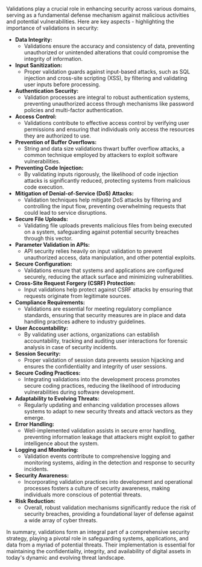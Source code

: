 Validations play a crucial role in enhancing security across various domains, serving as a fundamental defense mechanism against malicious activities and potential vulnerabilities. Here are key aspects - highlighting the importance of validations in security:

- **Data Integrity:** 
    - Validations ensure the accuracy and consistency of data, preventing unauthorized or unintended alterations that could compromise the integrity of information.
- **Input Sanitization:** 
    - Proper validation guards against input-based attacks, such as SQL injection and cross-site scripting (XSS), by filtering and validating user inputs before processing.
- **Authentication Security:** 
    - Validation processes are integral to robust authentication systems, preventing unauthorized access through mechanisms like password policies and multi-factor authentication.
- **Access Control:** 
    - Validations contribute to effective access control by verifying user permissions and ensuring that individuals only access the resources they are authorized to use.
- **Prevention of Buffer Overflows:** 
    - String and data size validations thwart buffer overflow attacks, a common technique employed by attackers to exploit software vulnerabilities.
- **Preventing Code Injection:**
    - By validating inputs rigorously, the likelihood of code injection attacks is significantly reduced, protecting systems from malicious code execution.
- **Mitigation of Denial-of-Service (DoS) Attacks:**
    - Validation techniques help mitigate DoS attacks by filtering and controlling the input flow, preventing overwhelming requests that could lead to service disruptions.
- **Secure File Uploads:**
    - Validating file uploads prevents malicious files from being executed on a system, safeguarding against potential security breaches through this vector.
- **Parameter Validation in APIs:**
    - API security relies heavily on input validation to prevent unauthorized access, data manipulation, and other potential exploits.
- **Secure Configuration:**
    - Validations ensure that systems and applications are configured securely, reducing the attack surface and minimizing vulnerabilities.
- **Cross-Site Request Forgery (CSRF) Protection:**
    - Input validations help protect against CSRF attacks by ensuring that requests originate from legitimate sources.
- **Compliance Requirements:**
    - Validations are essential for meeting regulatory compliance standards, ensuring that security measures are in place and data handling practices adhere to industry guidelines.
- **User Accountability:**
    - By validating user actions, organizations can establish accountability, tracking and auditing user interactions for forensic analysis in case of security incidents.
- **Session Security:**
    - Proper validation of session data prevents session hijacking and ensures the confidentiality and integrity of user sessions.
- **Secure Coding Practices:**
    - Integrating validations into the development process promotes secure coding practices, reducing the likelihood of introducing vulnerabilities during software development.
- **Adaptability to Evolving Threats:**
    - Regularly updating and enhancing validation processes allows systems to adapt to new security threats and attack vectors as they emerge.
- **Error Handling:**
    - Well-implemented validation assists in secure error handling, preventing information leakage that attackers might exploit to gather intelligence about the system.
- **Logging and Monitoring:**
    - Validation events contribute to comprehensive logging and monitoring systems, aiding in the detection and response to security incidents.
- **Security Awareness:**
    - Incorporating validation practices into development and operational processes fosters a culture of security awareness, making individuals more conscious of potential threats.
- **Risk Reduction:**
    - Overall, robust validation mechanisms significantly reduce the risk of security breaches, providing a foundational layer of defense against a wide array of cyber threats.

In summary, validations form an integral part of a comprehensive security strategy, playing a pivotal role in safeguarding systems, applications, and data from a myriad of potential threats. Their implementation is essential for maintaining the confidentiality, integrity, and availability of digital assets in today's dynamic and evolving threat landscape.
